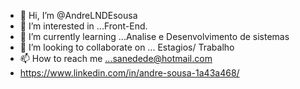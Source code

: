 - 👋 Hi, I’m @AndreLNDEsousa
- 👀 I’m interested in ...Front-End.
- 🌱 I’m currently learning ...Analise e Desenvolvimento de sistemas
- 💞️ I’m looking to collaborate on ... Estagios/ Trabalho
- 📫 How to reach me ...sanedede@hotmail.com
- https://www.linkedin.com/in/andre-sousa-1a43a468/
<!---
AndreLNDEsousa/AndreLNDEsousa is a ✨ special ✨ repository because its `README.md` (this file) appears on your GitHub profile.
You can click the Preview link to take a look at your changes.
--->
